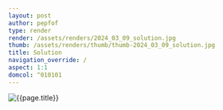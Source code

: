 ```yaml
---
layout: post
author: pepfof
type: render
render: /assets/renders/2024_03_09_solution.jpg
thumb: /assets/renders/thumb/thumb-2024_03_09_solution.jpg
title: Solution
navigation_override: /
aspect: 1:1
domcol: ^010101
---
```


<!--USER BEGIN 1-->

<!--USER END 1-->
<img src = "{{ page.render }}" class="image_main" alt="{{page.title}}">

<!--USER BEGIN 2-->

<!--USER END 2-->

